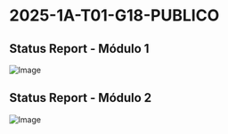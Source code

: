 # 2025-1A-T01-G18-PUBLICO

## Status Report - Módulo 1
![Image](https://github.com/user-attachments/assets/d266f67e-7895-4428-aad1-994bb173e328)

## Status Report - Módulo 2
![Image](https://github.com/user-attachments/assets/58da3de3-b061-41c6-bcf1-3654e12225b7)
